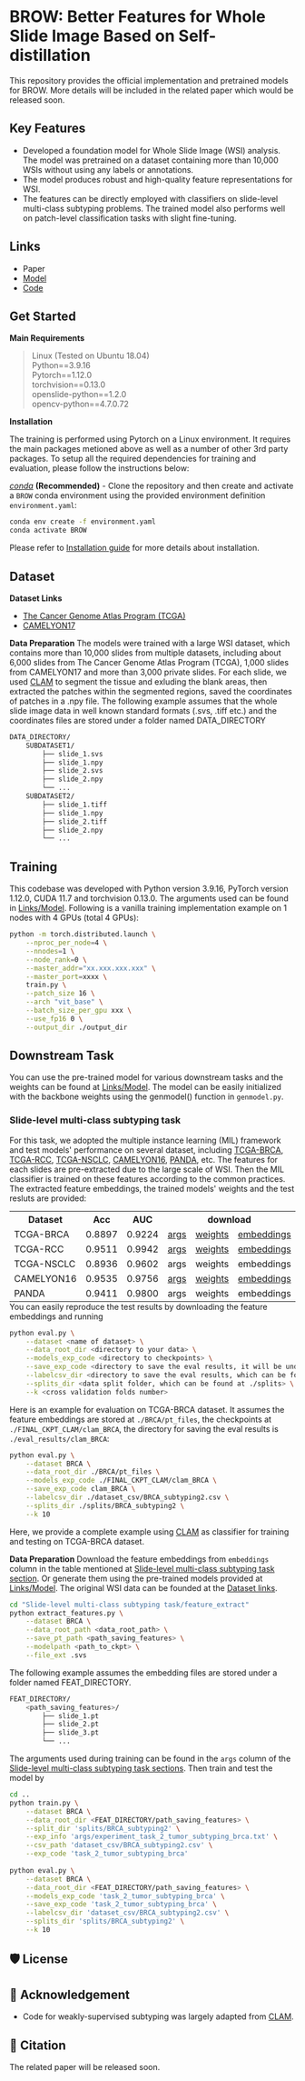 # BROW: Better Features for Whole Slide Image Based on Self-distillation 


This repository provides the official implementation and pretrained models for BROW. More details will be included in the related paper which would be released soon.

## Key Features
* Developed a foundation model for Whole Slide Image (WSI) analysis. The model was pretrained on a dataset containing more than 10,000 WSIs without using any labels or annotations.
* The model produces robust and high-quality feature representations for WSI.
* The features can be directly employed with classifiers on slide-level multi-class subtyping problems. The trained model also performs well on patch-level classification tasks with slight fine-tuning. 

## Links

- Paper
- [Model](https://drive.google.com/drive/folders/184TSs-rlzdttVWbRHIPCZgEYqIQNb9WB?usp=sharing)
- [Code](https://) 

<!---
## Updates / TODOs
Please follow this repository for more updates.

* 06/09/2023: First upload of BROW. The weights of vitb-based backbone is added. The scripts for reproducing the slide-level multi-class subtyping tasks are provided. 

- [ ] Add requirements.txt.
- [ ] Add results for more downstream tasks.
- [ ] Add pretrained model weights with different scale of parameter numbers.
- [ ] Provide a jupyter notebook for the complete workflow.
- [ ] ...
-->

<!---
## Pretrained models
<table style="margin: auto">
  <tr>
    <th>model</th>
    <th>params</th>
    <th colspan="4">download</th>
  </tr>
  <tr>
    <td>ViT-S/16 </td>
    <td align="right">43 M</td>
    <td><a>backbone only</a></td>
    <td><a>full ckpt</a></td>
    <td><a>args</a></td>
    <td><a>logs</a></td>
  </tr>
  <tr>
    <td>ViT-B/16 </td>
    <td align="right">0.11 B</td>
    <td><a href="https://drive.google.com/file/d/1sstrtERWP3TFDK6LxksJnIvd_bBebNCK/view?usp=sharing">backbone only</a></td>
    <td><a>full ckpt</a></td>
    <td><a>args</a></td>
    <td><a>logs</a></td>
  </tr>
  <tr>
    <td>ViT-L/16 </td>
    <td align="right">0.33 B</td>
    <td><a>backbone only</a></td>
    <td><a>full ckpt</a></td>
    <td><a>args</a></td>
    <td><a>logs</a></td>
  </tr>
  <tr>
    <td>ResNet-50</td>
    <td align="right">49 M</td>
    <td><a>backbone only</a></td>
    <td><a>full ckpt</a></td>
    <td><a>args</a></td>
    <td><a>logs</a></td>
  </tr>
</table>
-->

## Get Started
**Main Requirements**    
> Linux (Tested on Ubuntu 18.04)   
> Python==3.9.16  
> Pytorch==1.12.0  
> torchvision==0.13.0    
> openslide-python==1.2.0  
> opencv-python==4.7.0.72

**Installation**

The training is performed using Pytorch on a Linux environment. It requires the main packages metioned above as well as a number of other 3rd party packages. To setup all the required dependencies for training and evaluation, please follow the instructions below:  

*[conda](https://docs.conda.io/projects/conda/en/latest/user-guide/getting-started.html)* **(Recommended)** - Clone the repository and then create and activate a `BROW` conda environment using the provided environment definition `environment.yaml`:
```bash
conda env create -f environment.yaml
conda activate BROW
```
Please refer to [Installation guide](/Docs/INSTALLATION.md) for more details about installation.
<!---
*[pip](https://pip.pypa.io/en/stable/getting-started/)* - Clone the repository and then use the provided `requirements.txt` to install the dependencies:

```bash
pip install -r requirements.txt
```
-->
## Dataset

**Dataset Links**
- [The Cancer Genome Atlas Program (TCGA)](https://www.cancer.gov/ccg/research/genome-sequencing/tcga)
- [CAMELYON17](https://camelyon17.grand-challenge.org/Home)

**Data Preparation**
The models were trained with a large WSI dataset, which contains more than 10,000 slides from multiple datasets, including about 6,000 slides from The Cancer Genome Atlas Program (TCGA), 1,000 slides from CAMELYON17 and more than 3,000 private slides. For each slide, we used [CLAM](https://github.com/mahmoodlab/CLAM) to segment the tissue and exluding the blank areas, then extracted the patches within the segmented regions, saved the coordinates of patches in a .npy file. The following example assumes that the whole slide image data in well known standard formats (.svs, .tiff etc.) and the coordinates files are stored under a folder named DATA_DIRECTORY
```bash
DATA_DIRECTORY/
    SUBDATASET1/
        ├── slide_1.svs
        ├── slide_1.npy
        ├── slide_2.svs
        ├── slide_2.npy
        └── ...
    SUBDATASET2/
    	├── slide_1.tiff
        ├── slide_1.npy
        ├── slide_2.tiff
        ├── slide_2.npy
        └── ...
```
## Training

This codebase was developed with Python version 3.9.16, PyTorch version 1.12.0, CUDA 11.7 and torchvision 0.13.0. The arguments used can be found in [Links/Model](https://drive.google.com/drive/folders/184TSs-rlzdttVWbRHIPCZgEYqIQNb9WB?usp=sharing). Following is a vanilla training implementation example on 1 nodes with 4 GPUs (total 4 GPUs):
```bash
python -m torch.distributed.launch \
    --nproc_per_node=4 \
    --nnodes=1 \
    --node_rank=0 \
    --master_addr="xx.xxx.xxx.xxx" \
    --master_port=xxxx \
    train.py \
    --patch_size 16 \
    --arch "vit_base" \
    --batch_size_per_gpu xxx \
    --use_fp16 0 \
    --output_dir ./output_dir 
```

## Downstream Task

You can use the pre-trained model for various downstream tasks and the weights can be found at [Links/Model](https://drive.google.com/drive/folders/184TSs-rlzdttVWbRHIPCZgEYqIQNb9WB?usp=sharing). The model can be easily initialized with the backbone weights using the genmodel() function in `genmodel.py`. 

### Slide-level multi-class subtyping task
For this task, we adopted the multiple instance learning (MIL) framework and test models' performance on several dataset, including [TCGA-BRCA](https://www.cancer.gov/ccg/research/genome-sequencing/tcga), [TCGA-RCC](https://www.cancer.gov/ccg/research/genome-sequencing/tcga), [TCGA-NSCLC](https://www.cancer.gov/ccg/research/genome-sequencing/tcga), [CAMELYON16](https://camelyon16.grand-challenge.org), [PANDA](https://panda.grand-challenge.org), etc. The features for each slides are pre-extracted due to the large scale of WSI. Then the MIL classifier is trained on these features according to the common practices. The extracted feature embeddings, the trained models' weights and the test resluts are provided:
<table style="margin: auto">
  <tr>
    <th>Dataset</th>
    <th>Acc</th>
    <th>AUC</th>
    <th colspan="3">download</th>
  </tr>
  <tr>
    <td><a>TCGA-BRCA</a></td>
    <td><a>0.8897</a></td>
    <td><a>0.9224</a></td>
    <td><a href="https://drive.google.com/file/d/1hQhp9sNUuOInB0vBZUgOsnmTfnU2YM2K/view?usp=sharing">args</a></td>
    <td><a href="https://drive.google.com/drive/folders/1aX58g3m__Vp0JHYgY37ZXUiRlWfMnkJX?usp=sharing">weights</a></td>
    <td><a href="https://pan.baidu.com/s/1KAZrwwTddlUNiyomJ6ZZaw?pwd=zh86">embeddings</a></td>
  </tr>
  <tr>
    <td><a>TCGA-RCC</a></td>
    <td><a>0.9511</a></td>
    <td><a>0.9942</a></td>
    <td><a href="https://drive.google.com/file/d/1g2RpwL_3mbCY-ObgWsI1Aw_hhFNLIGTA/view?usp=sharing">args</a></td>
    <td><a href="https://drive.google.com/drive/folders/1j507hbDXvWJP1slLRbt44DlztMg0qcDT?usp=sharing">weights</a></td>
    <td><a href="https://pan.baidu.com/s/1jWhIuwFTA4yumG08lo7KAA?pwd=wsoc">embeddings</a></td>
  </tr>
  <tr>
    <td><a>TCGA-NSCLC</a></td>
    <td><a>0.8936</a></td>
    <td><a>0.9602</a></td>
    <td><a>args</a></td>
    <td><a>weights</a></td>
    <td><a>embeddings</a></td>
  </tr>
  <tr>
    <td><a>CAMELYON16</a></td>
    <td><a>0.9535</a></td>
    <td><a>0.9756</a></td>
    <td><a href="https://drive.google.com/file/d/1hi5RRSNQe0zt5Dk9vZ4KWfM5uwgZksUh/view?usp=sharing">args</a></td>
    <td><a href="https://drive.google.com/drive/folders/1HHhIyDTGRUyJX3XstCeKxK9fJUCROdYX?usp=sharing">weights</a></td>
    <td><a href="https://pan.baidu.com/s/1yu7NSaa1XygCHCXsDsroKg?pwd=e7o3">embeddings</a></td>
  </tr>
  <tr>
    <td><a>PANDA</a></td>
    <td><a>0.9411</a></td>
    <td><a>0.9800</a></td>
    <td><a>args</a></td>
    <td><a>weights</a></td>
    <td><a>embeddings</a></td>
  </tr>
</table>
You can easily reproduce the test results by downloading the feature embeddings and running

```bash
python eval.py \
    --dataset <name of dataset> \
    --data_root_dir <directory to your data> \
    --models_exp_code <directory to checkpoints> \
    --save_exp_code <directory to save the eval results, it will be under ./eval_results/> \
    --labelcsv_dir <directory to save the eval results, which can be found at ./dataset_csv> \
    --splits_dir <data split folder, which can be found at ./splits> \
    --k <cross validation folds number>
```
Here is an example for evaluation on TCGA-BRCA dataset. It assumes the feature embeddings are stored at `./BRCA/pt_files`, the checkpoints at `./FINAL_CKPT_CLAM/clam_BRCA`, the directory for saving the eval results is `./eval_results/clam_BRCA`: 
```bash
python eval.py \
    --dataset BRCA \
    --data_root_dir ./BRCA/pt_files \
    --models_exp_code ./FINAL_CKPT_CLAM/clam_BRCA \
    --save_exp_code clam_BRCA \
    --labelcsv_dir ./dataset_csv/BRCA_subtyping2.csv \
    --splits_dir ./splits/BRCA_subtyping2 \
    --k 10
```

Here, we provide a complete example using [CLAM](https://github.com/mahmoodlab/CLAM) as classifier for training and testing on TCGA-BRCA dataset.  

**Data Preparation**
Download the feature embeddings from `embeddings` column in the table mentioned at [Slide-level multi-class subtyping task section](https://github.com/wustone1995/WSI_FoundationModel/tree/main#slide-level-multi-class-subtyping-task). Or generate them using the pre-trained models provided at [Links/Model](https://drive.google.com/drive/folders/184TSs-rlzdttVWbRHIPCZgEYqIQNb9WB?usp=sharing). The original WSI data can be founded at the [Dataset links](https://github.com/wustone1995/WSI_FoundationModel/tree/main#dataset). 
```bash
cd "Slide-level multi-class subtyping task/feature_extract"
python extract_features.py \
    --dataset BRCA \
    --data_root_path <data_root_path> \
    --save_pt_path <path_saving_features> \
    --modelpath <path_to_ckpt> \
    --file_ext .svs
```
The following example assumes the embedding files are stored under a folder named FEAT_DIRECTORY.

```bash
FEAT_DIRECTORY/
    <path_saving_features>/
        ├── slide_1.pt
        ├── slide_2.pt
        ├── slide_3.pt
        └── ...
```	
The arguments used during training can be found in the `args` column of the [Slide-level multi-class subtyping task sections](https://github.com/wustone1995/WSI_FoundationModel#slide-level-multi-class-subtyping-task).
Then train and test the model by 
```bash
cd ..
python train.py \
    --dataset BRCA \
    --data_root_dir <FEAT_DIRECTORY/path_saving_features> \
    --split_dir 'splits/BRCA_subtyping2' \
    --exp_info 'args/experiment_task_2_tumor_subtyping_brca.txt' \
    --csv_path 'dataset_csv/BRCA_subtyping2.csv' \
    --exp_code 'task_2_tumor_subtyping_brca'
    
python eval.py \
    --dataset BRCA \
    --data_root_dir <FEAT_DIRECTORY/path_saving_features> \
    --models_exp_code 'task_2_tumor_subtyping_brca' \
    --save_exp_code 'task_2_tumor_subtyping_brca' \
    --labelcsv_dir 'dataset_csv/BRCA_subtyping2.csv' \
    --splits_dir 'splits/BRCA_subtyping2' \
    --k 10
```



## 🛡️ License



## 🙏 Acknowledgement
<!---
- Code for weakly-supervised subtyping was largely adapted from [CLAM](https://github.com/mahmoodlab/CLAM) and [DTFD-MIL](https://github.com/hrzhang1123/DTFD-MIL).
- Code for self-supervised pretraining was largely adapted via making modifications to [DINO](https://github.com/facebookresearch/dino)
-->
- Code for weakly-supervised subtyping was largely adapted from [CLAM](https://github.com/mahmoodlab/CLAM).



## 📝 Citation

The related paper will be released soon.

